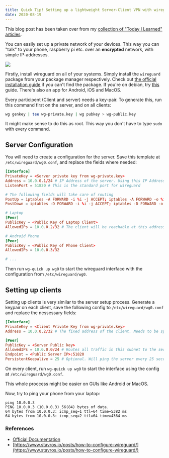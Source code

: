 ```yaml
---
title: Quick Tip! Setting up a lightweight Server-Client VPN with wireguard
date: 2020-08-19
---
```


This blog post has been taken over from my [collection of "Today I Learned" articles](https://garrit.xyz/til).

You can easily set up a private network of your devices. This way you can "talk" to your phone, raspberry pi etc. over an **encrypted** network, with simple IP-addresses.

![](https://images.unsplash.com/photo-1505659903052-f379347d056f?ixlib=rb-1.2.1&ixid=eyJhcHBfaWQiOjEyMDd9&auto=format&fit=crop&w=2550&q=80)

Firstly, install wireguard on all of your systems. Simply install the `wireguard` package from your package manager respectively. Check out [the official installation guide](https://www.wireguard.com/install/) if you can't find the package. If you're on debian, try [this](https://wiki.debian.org/WireGuard?action=show&redirect=Wireguard) guide. There's also an app for Android, iOS and MacOS.

Every participent (Client and server) needs a key-pair. To generate this, run this command first on the server, and on all clients:

```bash
wg genkey | tee wg-private.key | wg pubkey > wg-public.key
```

It might make sense to do this as root. This way you don't have to type `sudo` with every command.

## Server Configuration

You will need to create a configuration for the server. Save this template at `/etc/wireguard/wg0.conf`, and replace the fields where needed:

```conf
[Interface]
PrivateKey = <Server private key from wg-private.key>
Address = 10.0.0.1/24 # IP Address of the server. Using this IP Address, you can assign IPs ranging from 10.0.0.2 - 10.0.0.254 to your clients
ListenPort = 51820 # This is the standard port for wireguard

# The following fields will take care of routing
PostUp = iptables -A FORWARD -i %i -j ACCEPT; iptables -A FORWARD -o %i -j ACCEPT; iptables -t nat -A POSTROUTING -o eth0 -j MASQUERADE
PostDown = iptables -D FORWARD -i %i -j ACCEPT; iptables -D FORWARD -o %i -j ACCEPT; iptables -t nat -D POSTROUTING -o eth0 -j MASQUERADE

# Laptop
[Peer]
PublicKey = <Public Key of Laptop Client>
AllowedIPs = 10.0.0.2/32 # The client will be reachable at this address

# Android Phone
[Peer]
PublicKey = <Public Key of Phone Client>
AllowedIPs = 10.0.0.3/32

# ...
```

Then run `wg-quick up wg0` to start the wireguard interface with the configuration from `/etc/wireguard/wg0`.

## Setting up clients

Setting up clients is very similar to the server setup process. Generate a keypair on each client, save the following config to `/etc/wireguard/wg0.conf` and replace the nessessary fields:

```conf
[Interface]
PrivateKey = <Client Private Key from wg-private.key>
Address = 10.0.0.2/32 # The fixed address of the client. Needs to be specified in the server config as well

[Peer]
PublicKey = <Server Public key>
AllowedIPs = 10.0.0.0/24 # Routes all traffic in this subnet to the server. If you want to tunnel all traffic through the wireguard connection, use 0.0.0.0/0 here instead
Endpoint = <Public Server IP>:51820
PersistentKeepalive = 25 # Optional. Will ping the server every 25 seconds to remain connected.
```

On every client, run `wg-quick up wg0` to start the interface using the config at `/etc/wireguard/wg0.conf`.

This whole proccess might be easier on GUIs like Android or MacOS.

Now, try to ping your phone from your laptop:

```
ping 10.0.0.3
PING 10.0.0.3 (10.0.0.3) 56(84) bytes of data.
64 bytes from 10.0.0.3: icmp_seq=1 ttl=64 time=5382 ms
64 bytes from 10.0.0.3: icmp_seq=2 ttl=64 time=4364 ms
```

### References

- [Official Documentation](https://www.wireguard.com/)
- [https://www.stavros.io/posts/how-to-configure-wireguard/](https://www.stavros.io/posts/how-to-configure-wireguard/)
